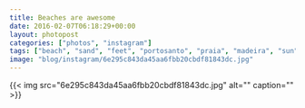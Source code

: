 ```yaml
---
title: Beaches are awesome
date: 2016-02-07T06:18:29+00:00
layout: photopost
categories: ["photos", "instagram"]
tags: ["beach", "sand", "feet", "portosanto", "praia", "madeira", "sun", "holibobs"]
image: "blog/instagram/6e295c843da45aa6fbb20cbdf81843dc.jpg"
---
```


{{< img src="6e295c843da45aa6fbb20cbdf81843dc.jpg" alt="" caption="" >}}



